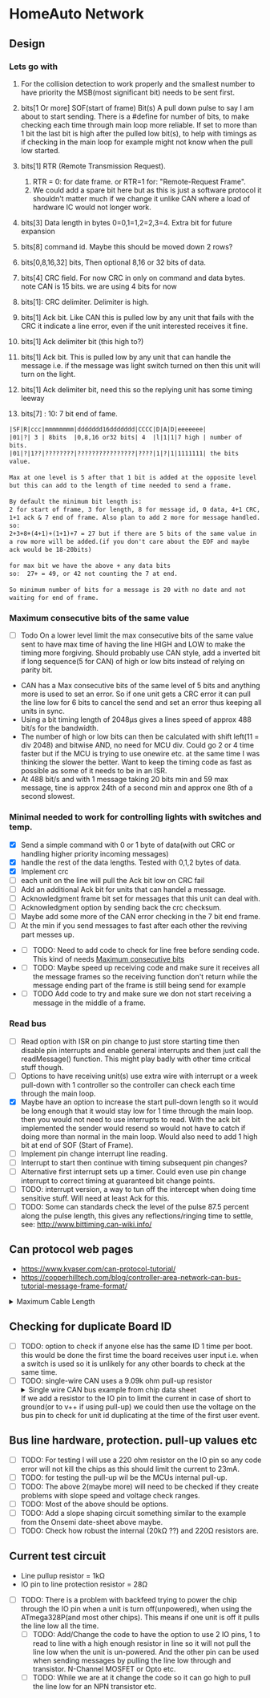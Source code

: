# HomeAuto Network

## Design

### Lets go with

1. For the collision detection to work properly and the smallest number to have priority the MSB(most significant bit) needs to be sent first.

2. bits[1 Or more] SOF(start of frame) Bit(s) A pull down pulse to say I am about to start sending. There is a #define for number of bits, to make checking each time through main loop more reliable. If set to more than 1 bit the last bit is high after the pulled low bit(s), to help with timings as if checking in the main loop for example might not know when the pull low started.
3. bits[1] RTR (Remote Transmission Request).
    1. RTR = 0: for date frame. or RTR=1 for: "Remote-Request Frame".
    2. We could add a spare bit here but as this is just a software protocol it shouldn't matter much if we change it unlike CAN where a load of hardware IC would not longer work.
4. bits[3] Data length in bytes 0=0,1=1,2=2,3=4. Extra bit for future expansion
5. bits[8] command id. Maybe this should be moved down 2 rows?
6. bits[0,8,16,32] bits, Then optional 8,16 or 32 bits of data.
7. bits[4] CRC field. For now CRC in only on command and data bytes. note CAN is 15 bits. we are using 4 bits for now
8. bits[1]: CRC delimiter. Delimiter is high.
9. bits[1] Ack bit. Like CAN this is pulled low by any unit that fails with the CRC it indicate a line error, even if the unit interested receives it fine.
10. bits[1] Ack delimiter bit (this high to?)
11. bits[1] Ack bit. This is pulled low by any unit that can handle the message i.e. if the message was light switch turned on then this unit will turn on the light.
12. bits[1] Ack delimiter bit, need this so the replying unit has some timing leeway
13. bits[7] : 10: 7 bit end of fame.

```fixed width text
|SF|R|ccc|mmmmmmmm|ddddddd16ddddddd|CCCC|D|A|D|eeeeeee|
|01|?| 3 | 8bits  |0,8,16 or32 bits| 4  |l|1|1|7 high | number of bits.
|01|?|1??|????????|????????????????|????|1|?|1|1111111| the bits value.

Max at one level is 5 after that 1 bit is added at the opposite level but this can add to the length of time needed to send a frame. 

By default the minimum bit length is:
2 for start of frame, 3 for length, 8 for message id, 0 data, 4+1 CRC, 1+1 ack & 7 end of frame. Also plan to add 2 more for message handled.
so:
2+3+8+(4+1)+(1+1)+7 = 27 but if there are 5 bits of the same value in a row more will be added.(if you don't care about the EOF and maybe ack would be 18-20bits)

for max bit we have the above + any data bits
so:  27+ = 49, or 42 not counting the 7 at end.

So minimum number of bits for a message is 20 with no date and not waiting for end of frame.
```

### Maximum consecutive bits of the same value

* [ ] Todo On a lower level limit the max consecutive bits of the same value sent to have max time of having the line HIGH and LOW to make the timing more forgiving. Should probably use CAN style, add a inverted bit if long sequence(5 for CAN) of high or low bits instead of relying on parity bit.

* CAN has a Max consecutive bits of the same level of 5 bits and anything more is used to set an error. So if one unit gets a CRC error it can pull the line low for 6 bits to cancel the send and set an error thus keeping all units in sync.
* Using a bit timing length of 2048µs gives a lines speed of approx 488 bit/s for the bandwidth.
* The number of high or low bits can then be calculated with shift left(11 = div 2048) and bitwise AND, no need for MCU div. Could go 2 or 4 time faster but if the MCU is trying to use onewire etc. at the same time I was thinking the slower the better. Want to keep the timing code as fast as possible as some of it needs to be in an ISR.
* At 488 bit/s and with 1 message taking 20 bits min and 59 max message, tine is approx 24th of a second min and approx one 8th of a second slowest.

### Minimal needed to work for controlling lights with switches and temp.

* [x] Send a simple command with 0 or 1 byte of data(with out CRC or handling higher priority incoming messages)
* [x] handle the rest of the data lengths. Tested with 0,1,2 bytes of data.
* [x] Implement crc
* [ ]   each unit on the line will pull the Ack bit low on CRC fail
* [ ] Add an additional Ack bit for units that can handel a message.
* [ ]   Acknowledgment frame bit set for messages that this unit can deal with.
* [ ] Acknowledgment option by sending back the crc checksum.
* [ ] Maybe add some more of the CAN error checking in the 7 bit end frame.
* [ ] At the min if you send messages to fast after each other the reviving part messes up.
* * [ ] TODO: Need to add code to check for line free before sending code. This kind of needs [Maximum consecutive bits](#maximum-consecutive-bits-of-the-same-value)
* * [ ] TODO: Maybe speed up receiving code and make sure it receives all the message frames so the receiving function don't return while the message ending part of the frame is still being send for example
* * [ ] TODO Add code to try and make sure we don not start receiving a message in the middle of a frame.

### Read bus

* [ ] Read option with ISR on pin change to just store starting time then disable pin interrupts and enable general interrupts and then just call the readMessage() function. This might play badly with other time critical stuff though.
* [ ] Options to have receiving unit(s) use extra wire with interrupt or a week pull-down with 1 controller so the controller can check each time through the main loop.
* [x] Maybe have an option to increase the start pull-down length so it would be long enough that it would stay low for 1 time through the main loop. then you would not need to use interrupts to read. With the ack bit implemented the sender would resend so would not have to catch if doing more than normal in the main loop. Would also need to add 1 high bit at end of SOF (Start of Frame).
* [ ] Implement pin change interrupt line reading.
* [ ] Interrupt to start then continue with timing subsequent pin changes?
* [ ] Alternative first interrupt sets up a timer. Could even use pin change interrupt to correct timing at guaranteed bit change points.
* [ ] TODO: interrupt version, a way to tun off the intercept when doing time sensitive stuff. Will need at least Ack for this.
* [ ] TODO: Some can standards check the level of the pulse 87.5 percent along the pulse length, this gives any reflections/ringing time to settle, see: <http://www.bittiming.can-wiki.info/>

## Can protocol web pages

* <https://www.kvaser.com/can-protocol-tutorial/>
* <https://copperhilltech.com/blog/controller-area-network-can-bus-tutorial-message-frame-format/>

<details>
  <summary>Maximum Cable Length</summary>

At a speed of 1 MBit/s, a maximum cable length of about 40 meters (130 ft.) can be used. This is because the arbitration scheme requires that the wave front of the signal be able to propagate to the most remote node and back again before the bit is sampled. In other words, the cable length is restricted by the speed of light. A proposal to increase the speed of light has been considered but was turned down because of its inter-galactic consequences.

### Other maximum cable lengths are (these values are approximate)

* 100 meters (330 ft) at 500 kBit/s
* 200 meters (650 ft) at 250 kBit/s
* 500 meters (1600 ft) at 125 kBit/s
* 6 kilometers (20000 ft) at 10 kBit/s

If opto-couplers are used to provide galvanic isolation, the maximum bus length is decreased accordingly. Hint: use fast opto-couplers, and look at the delay through the device, not at the specified maximum bit rate.
</details>

## Checking for duplicate Board ID

* [ ] TODO: option to check if anyone else has the same ID 1 time per boot. this would be done the first time the board receives user input i.e. when a switch is used so it is unlikely for any other boards to check at the same time.
* [ ] TODO: single-wire CAN uses a 9.09k ohm pull-up resistor <details>  <summary>Single wire CAN bus example from chip data sheet</summary>
![image](docs/images/can_network_single_wire_example.jpg)
see https://www.onsemi.com/pdf/datasheet/ncv7356-d.pdf for data sheet.</details>
If we add a resistor to the IO pin to limit the current in case of short to ground(or to v++ if using pull-up) we could then use the voltage on the bus pin to check for unit id duplicating at the time of the first user event.

## Bus line hardware, protection. pull-up values etc

* [ ] TODO: For testing I will use a 220 ohm resistor on the IO pin so any code error will not kill the chips as this should limit the current to 23mA.
* [ ] TODO: for testing the pull-up wil be the MCUs internal pull-up.
* [ ] TODO: The above 2(maybe more) will need to be checked if they create problems with slope speed and voltage check ranges.
* [ ] TODO: Most of the above should be options.
* [ ] TODO: Add a slope shaping circuit something similar to the example from the Onsemi date-sheet above maybe.
* [ ] TODO: Check how robust the internal (20kΩ ??) and 220Ω resistors are.

## Current test circuit

* Line pullup resistor = 1kΩ
* IO pin to line protection resistor = 28Ω
* [ ] TODO: There is a problem with backfeed trying to power the chip through the IO pin when a unit is turn off(unpowered), when using the ATmega328P(and most other chips). This means if one unit is off it pulls the line low all the time.
  * [ ] TODO: Add/Change the code to have the option to use 2 IO pins, 1 to read to line with a high enough resistor in line so it will not pull the line low when the unit is un-powered. And the other pin can be used when sending messages by pulling the line low through and transistor. N-Channel MOSFET or Opto etc.
  * [ ] TODO: While we are at it change the code so it can go high to pull the line low for an NPN transistor etc.
